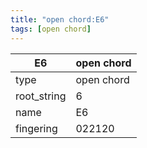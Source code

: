 ```yaml
---
title: "open chord:E6"
tags: [open chord]
---
```


|E6|open chord|
|---|---|
|type|open chord|
|root_string|6|
|name|E6|
|fingering|022120|


